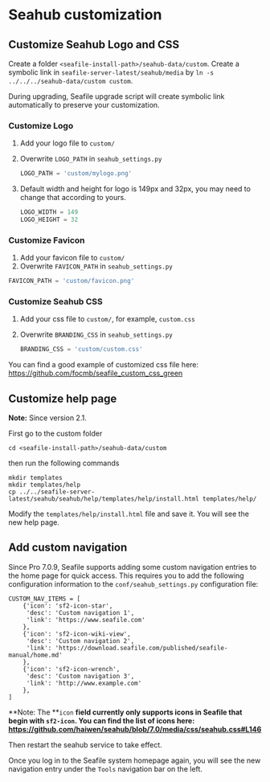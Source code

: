 # Seahub customization

## Customize Seahub Logo and CSS

Create a folder `<seafile-install-path>/seahub-data/custom`. Create a symbolic link in `seafile-server-latest/seahub/media` by `ln -s ../../../seahub-data/custom custom`.

During upgrading, Seafile upgrade script will create symbolic link automatically to preserve your customization.

### Customize Logo

1. Add your logo file to `custom/`
2. Overwrite `LOGO_PATH` in `seahub_settings.py`

   ```python
   LOGO_PATH = 'custom/mylogo.png'

   ```

3. Default width and height for logo is 149px and 32px, you may need to change that according to yours.

   ```python
   LOGO_WIDTH = 149
   LOGO_HEIGHT = 32

   ```

### Customize Favicon

1. Add your favicon file to `custom/`
2. Overwrite `FAVICON_PATH` in `seahub_settings.py`

```python
FAVICON_PATH = 'custom/favicon.png'

```

### Customize Seahub CSS

1. Add your css file to `custom/`, for example, `custom.css`
2. Overwrite `BRANDING_CSS` in `seahub_settings.py`

   ```python
   BRANDING_CSS = 'custom/custom.css'

   ```

You can find a good example of customized css file here: <https://github.com/focmb/seafile_custom_css_green>

## Customize help page

**Note:** Since version 2.1.

First go to the custom folder

```
cd <seafile-install-path>/seahub-data/custom

```

then run the following commands

```
mkdir templates
mkdir templates/help
cp ../../seafile-server-latest/seahub/seahub/help/templates/help/install.html templates/help/

```

Modify the `templates/help/install.html` file and save it. You will see the new help page.

## Add custom navigation

Since Pro 7.0.9, Seafile supports adding some custom navigation entries to the home page for quick access. This requires you to add the following configuration information to the `conf/seahub_settings.py` configuration file:

```
CUSTOM_NAV_ITEMS = [
    {'icon': 'sf2-icon-star',
     'desc': 'Custom navigation 1',
     'link': 'https://www.seafile.com'
    },
    {'icon': 'sf2-icon-wiki-view',
     'desc': 'Custom navigation 2',
     'link': 'https://download.seafile.com/published/seafile-manual/home.md'
    },
    {'icon': 'sf2-icon-wrench',
     'desc': 'Custom navigation 3',
     'link': 'http://www.example.com'
    },
]

```

**Note: The **`icon` **field currently only supports icons in Seafile that begin with **`sf2-icon`**. You can find the list of icons here: **<https://github.com/haiwen/seahub/blob/7.0/media/css/seahub.css#L146>****

Then restart the seahub service to take effect.

Once you log in to the Seafile system homepage again, you will see the new navigation entry under the `Tools` navigation bar on the left.
